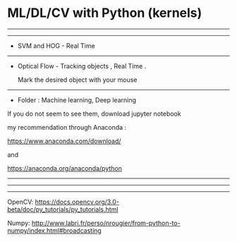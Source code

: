 # ML/DL/CV with Python (kernels)
***************************************

***************************************

* SVM and HOG - Real Time

*****
*  Optical Flow - Tracking objects , Real Time .

    Mark the desired object with your mouse

*****



* Folder : Machine learning, Deep learning

 If you do not seem to see them, download jupyter notebook
 
my recommendation through Anaconda :

https://www.anaconda.com/download/

and 

https://anaconda.org/anaconda/python
  
***
***
***

OpenCV: https://docs.opencv.org/3.0-beta/doc/py_tutorials/py_tutorials.html


Numpy: http://www.labri.fr/perso/nrougier/from-python-to-numpy/index.html#broadcasting

